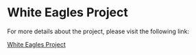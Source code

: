 
# White Eagles Project

For more details about the project, please visit the following link:

[White Eagles Project](https://www.whiteeagles.net/)
